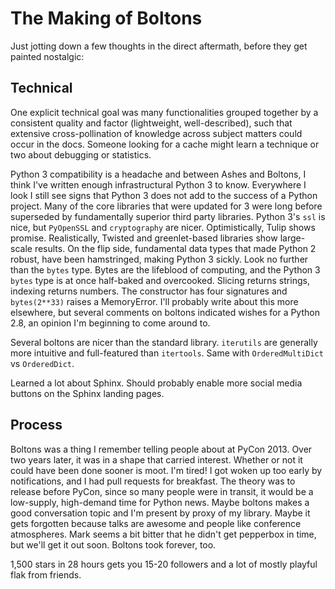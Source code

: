 # The Making of Boltons

Just jotting down a few thoughts in the direct aftermath, before they
get painted nostalgic:

## Technical

One explicit technical goal was many functionalities grouped together
by a consistent quality and factor (lightweight, well-described), such
that extensive cross-pollination of knowledge across subject matters
could occur in the docs. Someone looking for a cache might learn a
technique or two about debugging or statistics.

Python 3 compatibility is a headache and between Ashes and Boltons, I
think I've written enough infrastructural Python 3 to know. Everywhere
I look I still see signs that Python 3 does not add to the success of
a Python project. Many of the core libraries that were updated for 3
were long before superseded by fundamentally superior third party
libraries. Python 3's `ssl` is nice, but `PyOpenSSL` and
`cryptography` are nicer. Optimistically, Tulip shows
promise. Realistically, Twisted and greenlet-based libraries show
large-scale results. On the flip side, fundamental data types that
made Python 2 robust, have been hamstringed, making Python 3
sickly. Look no further than the `bytes` type. Bytes are the lifeblood
of computing, and the Python 3 `bytes` type is at once half-baked and
overcooked. Slicing returns strings, indexing returns numbers. The
constructor has four signatures and `bytes(2**33)` raises a
MemoryError. I'll probably write about this more elsewhere, but
several comments on boltons indicated wishes for a Python 2.8, an
opinion I'm beginning to come around to.

Several boltons are nicer than the standard library. `iterutils` are
generally more intuitive and full-featured than `itertools`. Same with
`OrderedMultiDict` vs `OrderedDict`.

Learned a lot about Sphinx. Should probably enable more social media
buttons on the Sphinx landing pages.

## Process

Boltons was a thing I remember telling people about at PyCon
2013. Over two years later, it was in a shape that carried
interest. Whether or not it could have been done sooner is moot.
I'm tired! I got woken up too early by notifications, and I had pull
requests for breakfast. The theory was to release before PyCon, since
so many people were in transit, it would be a low-supply, high-demand
time for Python news. Maybe boltons makes a good conversation topic
and I'm present by proxy of my library. Maybe it gets forgotten
because talks are awesome and people like conference atmospheres. Mark
seems a bit bitter that he didn't get pepperbox in time, but we'll get
it out soon. Boltons took forever, too.

1,500 stars in 28 hours gets you 15-20 followers and a lot of mostly
playful flak from friends.
